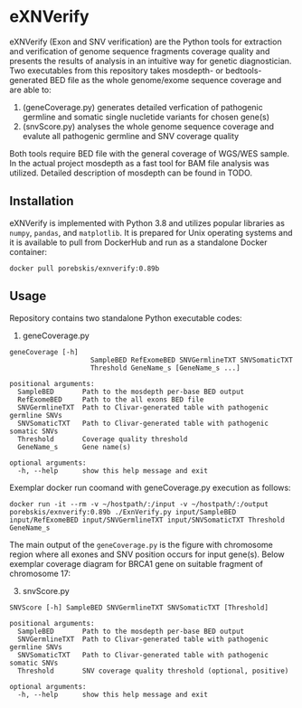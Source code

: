 # eXNVerify

eXNVerify (Exon and SNV verification) are the Python tools for extraction and verification of genome sequence fragments coverage quality and presents the results of analysis in an intuitive way for genetic diagnostician. Two executables from this repository takes mosdepth- or bedtools-generated BED file as the whole genome/exome sequence coverage and are able to:
1. (geneCoverage.py) generates detailed verfication of pathogenic germline and somatic single nucletide variants for chosen gene(s)
2. (snvScore.py) analyses the whole genome sequence coverage and evalute all pathogenic germline and SNV coverage quality

Both tools require BED file with the general coverage of WGS/WES sample. In the actual project mosdepth as a fast tool for BAM file analysis was utilized. Detailed description of mosdepth can be found in TODO.

## Installation

eXNVerify is implemented with Python 3.8 and utilizes popular libraries as `numpy`, `pandas`, and `matplotlib`. It is prepared for Unix operating systems and it is available to pull from DockerHub and run as a standalone Docker container:

`docker pull porebskis/exnverify:0.89b`

## Usage

Repository contains two standalone Python executable codes:

1. geneCoverage.py
```
geneCoverage [-h]
                    SampleBED RefExomeBED SNVGermlineTXT SNVSomaticTXT
                    Threshold GeneName_s [GeneName_s ...]

positional arguments:
  SampleBED       Path to the mosdepth per-base BED output
  RefExomeBED     Path to the all exons BED file
  SNVGermlineTXT  Path to Clivar-generated table with pathogenic germline SNVs
  SNVSomaticTXT   Path to Clivar-generated table with pathogenic somatic SNVs
  Threshold       Coverage quality threshold
  GeneName_s      Gene name(s)

optional arguments:
  -h, --help      show this help message and exit
```

Exemplar docker run coomand with geneCoverage.py execution as follows:
```
docker run -it --rm -v ~/hostpath/:/input -v ~/hostpath/:/output porebskis/exnverify:0.89b ./ExnVerify.py input/SampleBED input/RefExomeBED input/SNVGermlineTXT input/SNVSomaticTXT Threshold GeneName_s
```

The main output of the ``geneCoverage.py`` is the figure with chromosome region where all exones and SNV position occurs for input gene(s). Below exemplar coverage diagram for BRCA1 gene on suitable fragment of chromosome 17:




3. snvScore.py
```
SNVScore [-h] SampleBED SNVGermlineTXT SNVSomaticTXT [Threshold]

positional arguments:
  SampleBED       Path to the mosdepth per-base BED output
  SNVGermlineTXT  Path to Clivar-generated table with pathogenic germline SNVs
  SNVSomaticTXT   Path to Clivar-generated table with pathogenic somatic SNVs
  Threshold       SNV coverage quality threshold (optional, positive)

optional arguments:
  -h, --help      show this help message and exit
```

